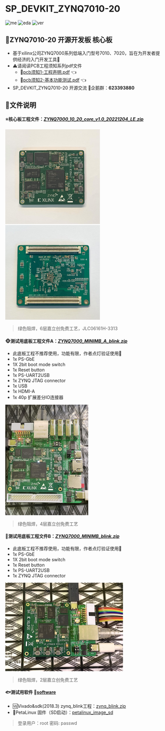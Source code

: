 # SP_DEVKIT_ZYNQ7010-20
![me](https://img.shields.io/badge/2022/12-Spray0-blue) ![eda](https://img.shields.io/badge/EDA-KiCad-red) ![ver](https://img.shields.io/badge/Version-1.0-green)

## 🤖ZYNQ7010-20 开源开发板 核心板
* 基于xilinx公司ZYNQ7000系列低端入门型号7010、7020，旨在为开发者提供经济的入门开发工具🌱
* ⚠️请阅读PCB工程须知系列pdf文件
  - 📄[pcb须知1-工程声明.pdf](https://github.com/Spray0/SP_DEVKIT_ZYNQ7010-20/blob/main/%E3%80%90%E9%87%8D%E8%A6%81%E3%80%91pcb%E9%A1%BB%E7%9F%A51-%E5%B7%A5%E7%A8%8B%E5%A3%B0%E6%98%8E.pdf) 👈
  - 📄[pcb须知2-基本功能测试.pdf](https://github.com/Spray0/SP_DEVKIT_ZYNQ7010-20/blob/main/%E3%80%90%E9%87%8D%E8%A6%81%E3%80%91pcb%E9%A1%BB%E7%9F%A52-%E5%9F%BA%E6%9C%AC%E5%8A%9F%E8%83%BD%E6%B5%8B%E8%AF%95.pdf) 👈
* SP_DEVKIT_ZYNQ7010-20 开源交流 🐧企鹅群：**623393880**

## 📁文件说明
#### ⭐核心板工程文件：[*ZYNQ7000_10_20_core_v1.0_20221204_LE.zip*](https://github.com/Spray0/SP_DEVKIT_ZYNQ7010-20/blob/main/ZYNQ7000_10_20_core_v1.0_20221204_LE.zip)
<img src=".\image\zynq_01.JPG" height = "300" alt="brd1" />  <img src=".\image\zynq_02.JPG" height = "300" alt="brd2" />

> 绿色阻焊，6层嘉立创免费工艺，JLC06161H-3313

#### 🐵测试用底板工程文件A：[*ZYNQ7000_MINIMB_A_blink.zip*](https://github.com/Spray0/SP_DEVKIT_ZYNQ7010-20/blob/main/ZYNQ7000_MINIMB_A_blink.zip)
* 此底板工程不推荐使用，功能有限，作者点灯验证使用🐸
* 1x PS-GbE
* 1X 2bit boot mode switch
* 1x Reset button
* 1x PS-UART2USB
* 1x ZYNQ JTAG connector
* 1x USB
* 1x HDMI-A
* 1x 40p 扩展差分IO连接器
<img src=".\image\zynq_minimb_a.JPG" height = "350" alt="brd" />

> 绿色阻焊，4层嘉立创免费工艺

#### 🐢测试用底板工程文件B：[*ZYNQ7000_MINIMB_blink.zip*](https://github.com/Spray0/SP_DEVKIT_ZYNQ7010-20/blob/main/ZYNQ7000_MINIMB_blink.zip)
* 此底板工程不推荐使用，功能有限，作者点灯验证使用🐸
* 1x PS-GbE
* 1X 2bit boot mode switch
* 1x Reset button
* 1x PS-UART2USB
* 1x ZYNQ JTAG connector
<img src=".\image\zynq_minimb.JPG" height = "280" alt="brd" />

> 绿色阻焊，2层嘉立创免费工艺

#### 🐟测试用软件 📁[software](https://github.com/Spray0/SP_DEVKIT_ZYNQ7010-20/tree/main/software)
- 🆚Vivado&sdk(2018.3) zynq_blink工程：[zynq_blink.zip](https://github.com/Spray0/SP_DEVKIT_ZYNQ7010-20/blob/main/software/zynq_blink.zip)
- 🐧PetaLinux 固件（SD启动）：[petalinux_image_sd](https://github.com/Spray0/SP_DEVKIT_ZYNQ7010-20/tree/main/software/petalinux_image_sd)
> 登录用户：root 密码: passwd
